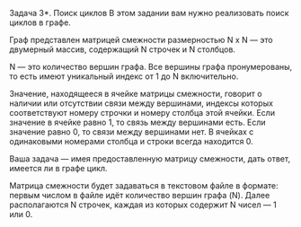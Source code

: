 Задача 3*. Поиск циклов
В этом задании вам нужно реализовать поиск циклов в графе.

Граф представлен матрицей смежности размерностью N x N — это двумерный массив, содержащий N строчек и N столбцов.

N — это количество вершин графа. Все вершины графа пронумерованы, то есть имеют уникальный индекс от 1 до N включительно.

Значение, находящееся в ячейке матрицы смежности, говорит о наличии или отсутствии связи между вершинами, индексы которых соответствуют номеру строчки и номеру столбца этой ячейки. Если значение в ячейке равно 1, то связь между вершинами есть. Если значение равно 0, то связи между вершинами нет. В ячейках с одинаковыми номерами столбца и строки всегда находится 0.

Ваша задача — имея предоставленную матрицу смежности, дать ответ, имеется ли в графе цикл.

Матрица смежности будет задаваться в текстовом файле в формате: первым числом в файле идёт количество вершин графа (N). Далее располагаются N строчек, каждая из которых содержит N чисел — 1 или 0.